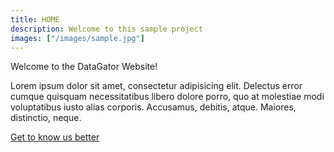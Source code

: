```yaml
---
title: HOME
description: Welcome to this sample project
images: ["/images/sample.jpg"]
---
```


Welcome to the DataGator Website!

Lorem ipsum dolor sit amet, consectetur adipisicing elit. Delectus error cumque quisquam necessitatibus libero dolore porro, quo at molestiae modi voluptatibus iusto alias corporis. Accusamus, debitis, atque. Maiores, distinctio, neque.

[Get to know us better](/about "Get to know us better")